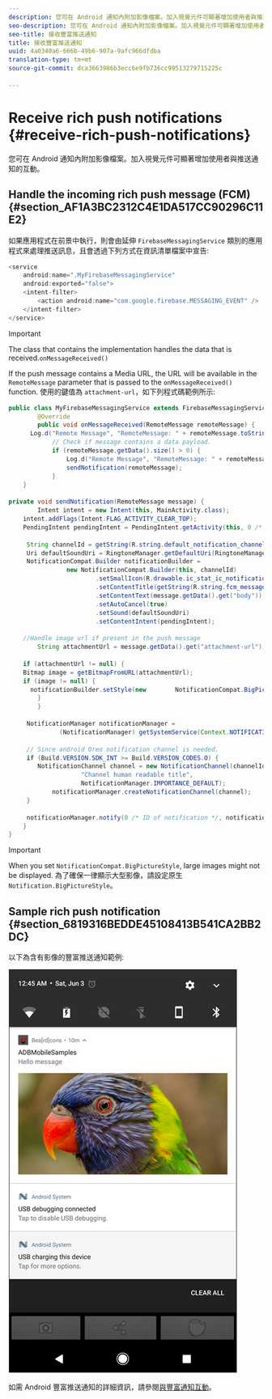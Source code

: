```yaml
---
description: 您可在 Android 通知內附加影像檔案。加入視覺元件可顯著增加使用者與推送通知的互動。
seo-description: 您可在 Android 通知內附加影像檔案。加入視覺元件可顯著增加使用者與推送通知的互動。
seo-title: 接收豐富推送通知
title: 接收豐富推送通知
uuid: 4a0340a6-666b-49b6-907a-9afc966dfdba
translation-type: tm+mt
source-git-commit: dca3663986b3ecc6e9fb736cc99513279715225c

---
```



# Receive rich push notifications {#receive-rich-push-notifications}

您可在 Android 通知內附加影像檔案。加入視覺元件可顯著增加使用者與推送通知的互動。

## Handle the incoming rich push message (FCM) {#section_AF1A3BC2312C4E1DA517CC90296C11E2}

如果應用程式在前景中執行，則會由延伸 `FirebaseMessagingService` 類別的應用程式來處理推送訊息，且會透過下列方式在資訊清單檔案中宣告:

```java
<service
    android:name=".MyFirebaseMessagingService"
    android:exported="false">
    <intent-filter>
        <action android:name="com.google.firebase.MESSAGING_EVENT" />
    </intent-filter>
</service>
```

>[!IMPORTANT]
>
>The class that contains the  implementation handles the data that is received.`onMessageReceived()`

If the push message contains a Media URL, the URL will be available in the `RemoteMessage` parameter that is passed to the `onMessageReceived()` function. 使用的鍵值為 `attachment-url`，如下列程式碼範例所示:

```java
public class MyFirebaseMessagingService extends FirebaseMessagingService {
        @Override
        public void onMessageReceived(RemoteMessage remoteMessage) {
      Log.d("Remote Message", "RemoteMessage: " + remoteMessage.toString());
            // Check if message contains a data payload.
            if (remoteMessage.getData().size() > 0) {
                Log.d("Remote Message", "RemoteMessage: " + remoteMessage.getData());
                sendNotification(remoteMessage);
            }
    }
 
private void sendNotification(RemoteMessage message) {
        Intent intent = new Intent(this, MainActivity.class);
    intent.addFlags(Intent.FLAG_ACTIVITY_CLEAR_TOP);
    PendingIntent pendingIntent = PendingIntent.getActivity(this, 0 /* Request code */, intent, PendingIntent.FLAG_ONE_SHOT);

     String channelId = getString(R.string.default_notification_channel_id);
     Uri defaultSoundUri = RingtoneManager.getDefaultUri(RingtoneManager.TYPE_NOTIFICATION);
     NotificationCompat.Builder notificationBuilder =
                new NotificationCompat.Builder(this, channelId)
                        .setSmallIcon(R.drawable.ic_stat_ic_notification)
                        .setContentTitle(getString(R.string.fcm_message))
                        .setContentText(message.getData().get("body"))
                        .setAutoCancel(true)
                        .setSound(defaultSoundUri)
                        .setContentIntent(pendingIntent);
  
    //Handle image url if present in the push message 
        String attachmentUrl = message.getData().get("attachment-url");
  
    if (attachmentUrl != null) { 
    Bitmap image = getBitmapFromURL(attachmentUrl); 
    if (image != null) { 
      notificationBuilder.setStyle(new        NotificationCompat.BigPictureStyle().bigPicture(image)); 
        } 
        } 

     NotificationManager notificationManager =
              (NotificationManager) getSystemService(Context.NOTIFICATION_SERVICE);

     // Since android Oreo notification channel is needed.
     if (Build.VERSION.SDK_INT >= Build.VERSION_CODES.O) {
        NotificationChannel channel = new NotificationChannel(channelId,
                    "Channel human readable title",
                    NotificationManager.IMPORTANCE_DEFAULT);
            notificationManager.createNotificationChannel(channel);
     }

     notificationManager.notify(0 /* ID of notification */, notificationBuilder.build());
    }
}
```

>[!IMPORTANT]
>
>When you set `NotificationCompat.BigPictureStyle`, large images might not be displayed. 為了確保一律顯示大型影像，請設定原生 `Notification.BigPictureStyle`。

## Sample rich push notification {#section_6819316BEDDE45108413B541CA2BB2DC}

以下為含有影像的豐富推送通知範例:

![](assets/rich-push-notification_example.png)

如需 Android 豐富推送通知的詳細資訊，請參閱[與豐富通知互動](https://developer.android.com/distribute/best-practices/engage/rich-notifications.html)。
